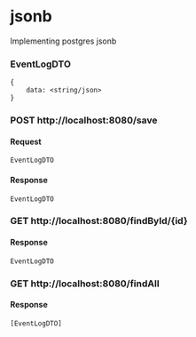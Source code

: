 # jsonb
Implementing postgres jsonb

### EventLogDTO
```
{
	data: <string/json>
}
```

### POST http://localhost:8080/save
#### Request
```
EventLogDTO
```

#### Response
```
EventLogDTO
```

### GET http://localhost:8080/findById/{id}

#### Response
```
EventLogDTO
```

### GET http://localhost:8080/findAll

#### Response
```
[EventLogDTO]
```